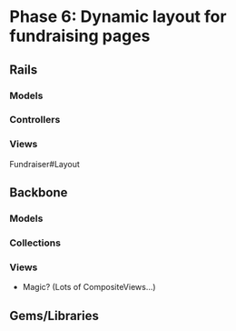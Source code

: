 # Phase 6:  Dynamic layout for fundraising pages

## Rails
### Models

### Controllers


### Views
Fundraiser#Layout


## Backbone
### Models

### Collections

### Views
+ Magic? (Lots of CompositeViews...)

## Gems/Libraries
